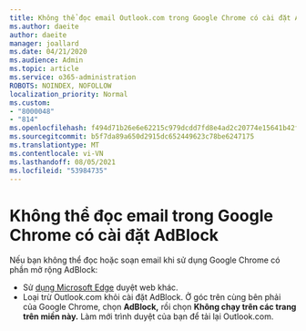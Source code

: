```yaml
---
title: Không thể đọc email Outlook.com trong Google Chrome có cài đặt AdBlock
ms.author: daeite
author: daeite
manager: joallard
ms.date: 04/21/2020
ms.audience: Admin
ms.topic: article
ms.service: o365-administration
ROBOTS: NOINDEX, NOFOLLOW
localization_priority: Normal
ms.custom:
- "8000048"
- "814"
ms.openlocfilehash: f494d71b26e6e62215c979dcdd7fd8e4ad2c20774e15641b42f1f6208eaa2922
ms.sourcegitcommit: b5f7da89a650d2915dc652449623c78be6247175
ms.translationtype: MT
ms.contentlocale: vi-VN
ms.lasthandoff: 08/05/2021
ms.locfileid: "53984735"
---
```

# <a name="cant-read-email-in-google-chrome-with-adblock"></a>Không thể đọc email trong Google Chrome có cài đặt AdBlock

Nếu bạn không thể đọc hoặc soạn email khi sử dụng Google Chrome có phần mở rộng AdBlock:

- Sử [dụng Microsoft Edge](https://go.microsoft.com/fwlink/p/?linkid=2001503&amp;clcid=0x409) duyệt web khác.
- Loại trừ Outlook.com khỏi cài đặt AdBlock. Ở góc trên cùng bên phải của Google Chrome, chọn **AdBlock,** rồi chọn **Không chạy trên các trang trên miền này.** Làm mới trình duyệt của bạn để tải lại Outlook.com.